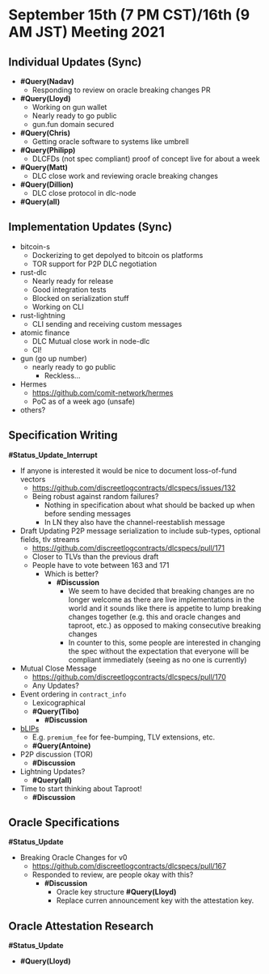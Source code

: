 # September 15th (7 PM CST)/16th (9 AM JST) Meeting 2021

## Individual Updates (Sync)

* **#Query(Nadav)**
  * Responding to review on oracle breaking changes PR
* **#Query(Lloyd)**
  * Working on gun wallet
  * Nearly ready to go public
  * gun.fun domain secured
* **#Query(Chris)**
  * Getting oracle software to systems like umbrell
* **#Query(Philipp)**
  * DLCFDs (not spec compliant) proof of concept live for about a week
* **#Query(Matt)**
  * DLC close work and reviewing oracle breaking changes
* **#Query(Dillion)**
  * DLC close protocol in dlc-node
* **#Query(all)**

## Implementation Updates (Sync)

* bitcoin-s
  * Dockerizing to get depolyed to bitcoin os platforms
  * TOR support for P2P DLC negotiation
* rust-dlc
  * Nearly ready for release
  * Good integration tests
  * Blocked on serialization stuff
  * Working on CLI
* rust-lightning
  * CLI sending and receiving custom messages
* atomic finance
  * DLC Mutual close work in node-dlc
  * CI!
* gun (go up number)
  * nearly ready to go public
    * Reckless...
* Hermes
  * https://github.com/comit-network/hermes
  * PoC as of a week ago (unsafe)
* others?

## Specification Writing

**#Status_Update_Interrupt**

* If anyone is interested it would be nice to document loss-of-fund vectors
  * https://github.com/discreetlogcontracts/dlcspecs/issues/132
  * Being robust against random failures?
    * Nothing in specification about what should be backed up when before sending messages
    * In LN they also have the channel-reestablish message
* Draft Updating P2P message serialization to include sub-types, optional fields, tlv streams
  * https://github.com/discreetlogcontracts/dlcspecs/pull/171
  * Closer to TLVs than the previous draft
  * People have to vote between 163 and 171
    * Which is better?
      * **#Discussion**
        * We seem to have decided that breaking changes are no longer welcome as there are live implementations in the world and it sounds like there is appetite to lump breaking changes together (e.g. this and oracle changes and taproot, etc.) as opposed to making consecutive breaking changes
        * In counter to this, some people are interested in changing the spec without the expectation that everyone will be compliant immediately (seeing as no one is currently)
* Mutual Close Message
  * https://github.com/discreetlogcontracts/dlcspecs/pull/170
  * Any Updates?
* Event ordering in `contract_info`
  * Lexicographical
  * **#Query(Tibo)**
    * **#Discussion**
* [bLIPs](https://lists.linuxfoundation.org/pipermail/lightning-dev/2021-June/003086.html)
  * E.g. `premium_fee` for fee-bumping, TLV extensions, etc.
  * **#Query(Antoine)**
* P2P discussion (TOR)
  * **#Discussion**
* Lightning Updates?
  * **#Query(all)**
* Time to start thinking about Taproot!
  * **#Discussion**

## Oracle Specifications

**#Status_Update**

* Breaking Oracle Changes for v0
  * https://github.com/discreetlogcontracts/dlcspecs/pull/167
  * Responded to review, are people okay with this?
    * **#Discussion**
      * Oracle key structure **#Query(Lloyd)**
      * Replace curren announcement key with the attestation key.

## Oracle Attestation Research

**#Status_Update**

* **#Query(Lloyd)**

